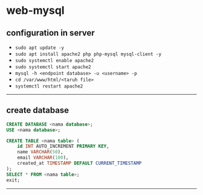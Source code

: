 # web-mysql
## configuration in server
- ```sudo apt update -y```
- ```sudo apt install apache2 php php-mysql mysql-client -y```
- ```sudo systemctl enable apache2```
- ```sudo systemctl start apache2```
- ```mysql -h <endpoint database> -u <username> -p```
- ```cd /var/www/html/<taruh file>```
- ```systemctl restart apache2```
---
## create database 
```sql
CREATE DATABASE <nama database>;
USE <nama database>;

CREATE TABLE <nama table> (
    id INT AUTO_INCREMENT PRIMARY KEY,
    name VARCHAR(50),
    email VARCHAR(100),
    created_at TIMESTAMP DEFAULT CURRENT_TIMESTAMP
);
SELECT * FROM <nama table>;
exit;
```
---
